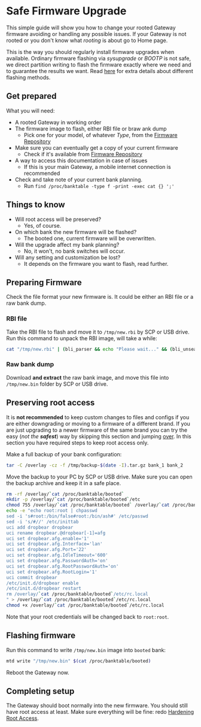 # Safe Firmware Upgrade

This simple guide will show you how to change your rooted Gateway firmware avoiding or handling any possible issues. If your Gateway is not rooted or you don't know what *rooting* is about go to Home page.

This is the way you should regularly install firmware upgrades when available. Ordinary firmware flashing via *sysupgrade* or *BOOTP* is not safe, we direct partition writing to flash the firmware exactly where we need and to guarantee the results we want. Read [here](Resources/#different-methods-of-flashing-firmwares) for extra details about different flashing methods.

## Get prepared

What you will need:

- A rooted Gateway in working order
- The firmware image to flash, either RBI file or braw ank dump
  - Pick one for your model, of whatever *Type*, from the [Firmware Repository](Firmware%20Repository/)
- Make sure you can eventually get a copy of your current firmware
  - Check if it's available from [Firmware Repository](Firmware%20Repository/)
- A way to access this documentation in case of issues
  - If this is your main Gateway, a mobile internet connection is recommended
- Check and take note of your current bank planning.
  - Run `find /proc/banktable -type f -print -exec cat {} ';'`

## Things to know

- Will root access will be preserved?
  - Yes, of course.
- On which bank the new firmware will be flashed?
  - The booted one, current firmware will be overwritten.
- Will the upgrade affect my bank planning?
  - No, it won't, no bank switches will occur.
- Will any setting and customization be lost?
  - It depends on the firmware you want to flash, read further.

## Preparing Firmware

Check the file format your new firmware is. It could be either an RBI file or a raw bank dump.

### RBI file

Take the RBI file to flash and move it to `/tmp/new.rbi` by SCP or USB drive. Run this command to unpack the RBI image, will take a while:

```bash
cat "/tmp/new.rbi" | (bli_parser && echo "Please wait..." && (bli_unseal | dd bs=4 skip=1 seek=1 of="/tmp/new.bin"))
```

### Raw bank dump

Download **and extract** the raw bank image, and move this file into `/tmp/new.bin` folder by SCP or USB drive.

## Preserving root access

It is **not recommended** to keep custom changes to files and configs if you are either downgrading or moving to a firmware of a different brand. If you are just upgrading to a newer firmware of the same brand you can try the easy (*not the **safest***) way by skipping this section and jumping [over](#flashing-firmware). In this section you have required steps to keep root access only.

Make a full backup of your bank configuration:

```bash
tar -C /overlay -cz -f /tmp/backup-$(date -I).tar.gz bank_1 bank_2
```

Move the backup to your PC by SCP or USB drive. Make sure you can open the backup archive and keep it in a safe place.

```bash
rm -rf /overlay/`cat /proc/banktable/booted`
mkdir -p /overlay/`cat /proc/banktable/booted`/etc
chmod 755 /overlay/`cat /proc/banktable/booted` /overlay/`cat /proc/banktable/booted`/etc
echo -e "echo root:root | chpasswd
sed -i 's#root:/bin/false#root:/bin/ash#' /etc/passwd
sed -i 's/#//' /etc/inittab
uci add dropbear dropbear
uci rename dropbear.@dropbear[-1]=afg
uci set dropbear.afg.enable='1'
uci set dropbear.afg.Interface='lan'
uci set dropbear.afg.Port='22'
uci set dropbear.afg.IdleTimeout='600'
uci set dropbear.afg.PasswordAuth='on'
uci set dropbear.afg.RootPasswordAuth='on'
uci set dropbear.afg.RootLogin='1'
uci commit dropbear
/etc/init.d/dropbear enable
/etc/init.d/dropbear restart
rm /overlay/`cat /proc/banktable/booted`/etc/rc.local
" > /overlay/`cat /proc/banktable/booted`/etc/rc.local
chmod +x /overlay/`cat /proc/banktable/booted`/etc/rc.local
```

Note that your root credentials will be changed back to `root:root`.

## Flashing firmware

Run this command to write `/tmp/new.bin` image into `booted` bank:

```bash
mtd write "/tmp/new.bin" $(cat /proc/banktable/booted)
```

Reboot the Gateway now.

## Completing setup

The Gateway should boot normally into the new firmware. You should still have root access at least. Make sure everything will be fine: redo [Hardening Root Access](Hardening%20Root%20Access/).
